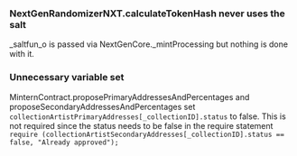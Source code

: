 ### NextGenRandomizerNXT.calculateTokenHash never uses the salt
_saltfun_o is passed via NextGenCore._mintProcessing but nothing is done with it.

### Unnecessary variable set
MinternContract.proposePrimaryAddressesAndPercentages and proposeSecondaryAddressesAndPercentages set `collectionArtistPrimaryAddresses[_collectionID].status` to false. This is not required since the status needs to be false in the require statement `require (collectionArtistSecondaryAddresses[_collectionID].status == false, "Already approved");`